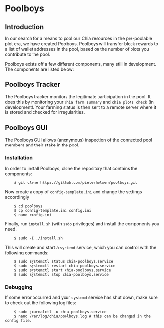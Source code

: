 # Poolboys

## Introduction
In our search for a means to pool our Chia resources in the pre-poolable plot era, we have created Poolboys.
Poolboys will transfer block rewards to a list of wallet addresses in the pool, based on the number of plots
you contribute to the pool. 

Poolboys exists off a few different components, many still in development. The components are listed below:

## Poolboys Tracker
The Poolboys tracker monitors the legitimate participation in the pool. It does this by monitoring your 
`chia farm summary` and `chia plots check` (in development). Your farming status is then sent to a remote server where
it is stored and checked for irregularities.

## Poolboys GUI
The Poolboys GUI allows (anonymous) inspection of the connected pool members and their stake in the pool.  

### Installation
In order to install Poolboys, clone the repository that contains the components:

```
    $ git clone https://github.com/pieterhelsen/poolboys.git
```

Now create a copy of `config-template.ini` and change the settings accordingly

```
    $ cd poolboys
    $ cp config-template.ini config.ini
    $ nano config.ini
```

Finally, run `install.sh` (with `sudo` privileges) and install the components you need.

```
    $ sudo -E ./install.sh
```

This will create and start a `systemd` service, which you can control with the following commands:

```
    $ sudo systemctl status chia-poolboys.service
    $ sudo systemctl restart chia-poolboys.service
    $ sudo systemctl start chia-poolboys.service
    $ sudo systemctl stop chia-poolboys.service
```

### Debugging

If some error occurred and your `systemd` service has shut down, make sure to check out the following log files:

```
    $ sudo journalctl -u chia-poolboys.service
    $ nano /var/log/chia/poolboys.log # this can be changed in the config file. 
```